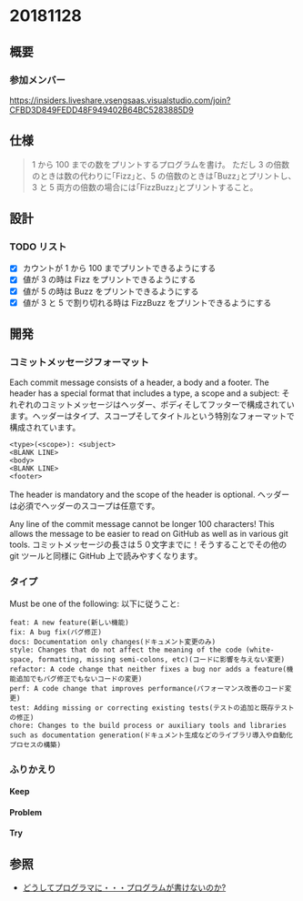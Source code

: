 # 20181128

## 概要

### 参加メンバー

https://insiders.liveshare.vsengsaas.visualstudio.com/join?CFBD3D849FEDD48F949402B64BC5283885D9

## 仕様

> 1 から 100 までの数をプリントするプログラムを書け。
> ただし 3 の倍数のときは数の代わりに｢Fizz｣と、5 の倍数のときは｢Buzz｣とプリントし、3 と 5 両方の倍数の場合には｢FizzBuzz｣とプリントすること。

## 設計

### TODO リスト

- [x] カウントが 1 から 100 までプリントできるようにする
- [x] 値が 3 の時は Fizz をプリントできるようにする
- [x] 値が 5 の時は Buzz をプリントできるようにする
- [x] 値が 3 と 5 で割り切れる時は FizzBuzz をプリントできるようにする

## 開発

### コミットメッセージフォーマット

Each commit message consists of a header, a body and a footer. The header has a special format that includes a type, a scope and a subject:
それぞれのコミットメッセージはヘッダー、ボディそしてフッターで構成されています。ヘッダーはタイプ、スコープそしてタイトルという特別なフォーマットで構成されています。

```
<type>(<scope>): <subject>
<BLANK LINE>
<body>
<BLANK LINE>
<footer>
```

The header is mandatory and the scope of the header is optional.
ヘッダーは必須でヘッダーのスコープは任意です。

Any line of the commit message cannot be longer 100 characters! This allows the message to be easier to read on GitHub as well as in various git tools.
コミットメッセージの長さは５０文字までに！そうすることでその他の git ツールと同様に GitHub 上で読みやすくなります。

### タイプ

Must be one of the following:
以下に従うこと:

    feat: A new feature(新しい機能)
    fix: A bug fix(バグ修正)
    docs: Documentation only changes(ドキュメント変更のみ)
    style: Changes that do not affect the meaning of the code (white-space, formatting, missing semi-colons, etc)(コードに影響を与えない変更)
    refactor: A code change that neither fixes a bug nor adds a feature(機能追加でもバグ修正でもないコードの変更)
    perf: A code change that improves performance(パフォーマンス改善のコード変更)
    test: Adding missing or correcting existing tests(テストの追加と既存テストの修正)
    chore: Changes to the build process or auxiliary tools and libraries such as documentation generation(ドキュメント生成などのライブラリ導入や自動化プロセスの構築)

### ふりかえり

#### Keep

#### Problem

#### Try

## 参照

- [どうしてプログラマに・・・プログラムが書けないのか?](http://www.aoky.net/articles/jeff_atwood/why_cant_programmers_program.htm)
